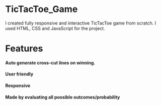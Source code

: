 # TicTacToe_Game
I created fully responsive and interactive TicTacToe game from scratch. I used HTML, CSS and JavaScript for the project.
# Features
#### Auto generate cross-cut lines on winning. 
#### User friendly
#### Responsive 
#### Made by evaluating all possible outcomes/probability


